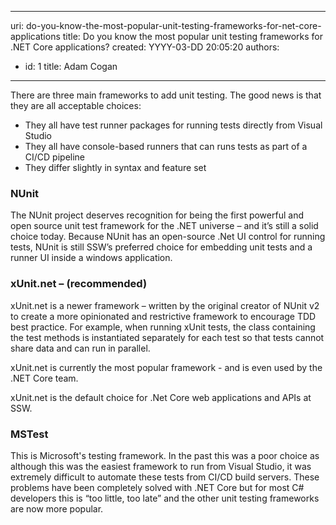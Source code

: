

---
uri: do-you-know-the-most-popular-unit-testing-frameworks-for-net-core-applications
title: Do you know the most popular unit testing frameworks for .NET Core applications?
created: YYYY-03-DD 20:05:20
authors:
  - id: 1
    title: Adam Cogan
---




<span class='intro'> There are three main frameworks to add unit testing. The good news is that they are all acceptable choices&#58;<ul><li>They all have test runner packages for running tests directly from Visual Studio</li><li>They all have console-based runners that can runs tests as part of a CI/CD pipeline</li><li>They differ slightly in syntax and feature set<br></li></ul> </span>

<h3 class="ssw15-rteElement-H3">​NUnit​​<br></h3><p class="ssw15-rteElement-P">The NUnit project deserves recognition for being the first powerful and open source unit test framework for the .NET universe – and it’s still a solid choice today. Because&#160;NUnit has an open-source .Net UI control for running tests, NUnit is still SSW’s preferred choice for embedding unit tests and a runner UI inside a windows application.<br></p><h3 class="ssw15-rteElement-H3">xUnit.net – <span class="ssw15-rteStyle-Highlight">(recommended)</span>​​<br></h3><p class="ssw15-rteElement-P">xUnit.net is a newer framework – written by the original creator of NUnit v2 to create a more opinionated and restrictive framework to encourage TDD best practice. For example, when running xUnit tests, the class containing the test methods is instantiated separately for each test so that tests cannot share data and​​​ can run in parallel.</p><p class="ssw15-rteElement-P">xUnit.net is currently the most popular framework - and is ​​even used by the .NET&#160;Core team.&#160;</p><p class="ssw15-rteElement-P">xUnit.net is the default choice for .N​et Core web applications and APIs at SSW.<br></p><h3 class="ssw15-rteElement-H3">MSTest​<br></h3><p class="ssw15-rteElement-P">This is Microsoft's testing framework. In the past this was a poor choice as although this was the easiest framework to run from Visual Studio, it was extremely difficult to automate these tests from CI/CD build servers. These problems have been completely solved with .NET&#160;Core but for most C# developers this is “too little, too late” and the other unit testing frameworks are now more popular.<br><br></p>


